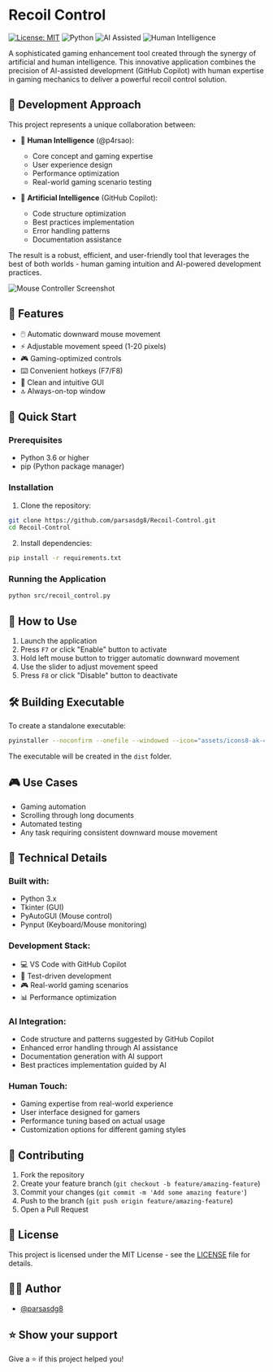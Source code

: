 # Recoil Control

[![License: MIT](https://img.shields.io/badge/License-MIT-yellow.svg)](https://opensource.org/licenses/MIT)
![Python](https://img.shields.io/badge/python-3.6+-blue.svg)
![AI Assisted](https://img.shields.io/badge/AI%20Enhanced-GitHub%20Copilot-brightgreen.svg)
![Human Intelligence](https://img.shields.io/badge/Human%20Crafted-p4rsao-orange.svg)

A sophisticated gaming enhancement tool created through the synergy of artificial and human intelligence. This innovative application combines the precision of AI-assisted development (GitHub Copilot) with human expertise in gaming mechanics to deliver a powerful recoil control solution.

## 🤝 Development Approach

This project represents a unique collaboration between:

- 🧠 **Human Intelligence** (@p4rsao):
  - Core concept and gaming expertise
  - User experience design
  - Performance optimization
  - Real-world gaming scenario testing

- 🤖 **Artificial Intelligence** (GitHub Copilot):
  - Code structure optimization
  - Best practices implementation
  - Error handling patterns
  - Documentation assistance

The result is a robust, efficient, and user-friendly tool that leverages the best of both worlds - human gaming intuition and AI-powered development practices.

![Mouse Controller Screenshot](assets/screenshot.png)

## 🎯 Features

- 🖱️ Automatic downward mouse movement
- ⚡ Adjustable movement speed (1-20 pixels)
- 🎮 Gaming-optimized controls
- ⌨️ Convenient hotkeys (F7/F8)
- 🎨 Clean and intuitive GUI
- 🔝 Always-on-top window

## 🚀 Quick Start

### Prerequisites

- Python 3.6 or higher
- pip (Python package manager)

### Installation

1. Clone the repository:
```bash
git clone https://github.com/parsasdg8/Recoil-Control.git
cd Recoil-Control
```

2. Install dependencies:
```bash
pip install -r requirements.txt
```

### Running the Application

```bash
python src/recoil_control.py
```

## 📖 How to Use

1. Launch the application
2. Press `F7` or click "Enable" button to activate
3. Hold left mouse button to trigger automatic downward movement
4. Use the slider to adjust movement speed
5. Press `F8` or click "Disable" button to deactivate

## 🛠️ Building Executable

To create a standalone executable:

```bash
pyinstaller --noconfirm --onefile --windowed --icon="assets/icons8-ak-47-67.ico" --add-data "assets/icons8-ak-47-67.ico;." --name="Recoil Control" src/recoil_control.py
```

The executable will be created in the `dist` folder.

## 🎮 Use Cases

- Gaming automation
- Scrolling through long documents
- Automated testing
- Any task requiring consistent downward mouse movement

## 🔧 Technical Details

### Built with:
- Python 3.x
- Tkinter (GUI)
- PyAutoGUI (Mouse control)
- Pynput (Keyboard/Mouse monitoring)

### Development Stack:
- 💻 VS Code with GitHub Copilot
- 🧪 Test-driven development
- 🎮 Real-world gaming scenarios
- 📊 Performance optimization

### AI Integration:
- Code structure and patterns suggested by GitHub Copilot
- Enhanced error handling through AI assistance
- Documentation generation with AI support
- Best practices implementation guided by AI

### Human Touch:
- Gaming expertise from real-world experience
- User interface designed for gamers
- Performance tuning based on actual usage
- Customization options for different gaming styles

## 🤝 Contributing

1. Fork the repository
2. Create your feature branch (`git checkout -b feature/amazing-feature`)
3. Commit your changes (`git commit -m 'Add some amazing feature'`)
4. Push to the branch (`git push origin feature/amazing-feature`)
5. Open a Pull Request

## 📝 License

This project is licensed under the MIT License - see the [LICENSE](LICENSE) file for details.

## 👨‍💻 Author

- [@parsasdg8](https://github.com/parsasdg8)

## ⭐ Show your support

Give a ⭐️ if this project helped you!